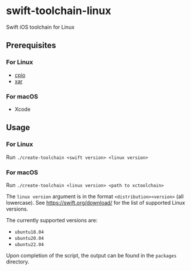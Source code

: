 # swift-toolchain-linux

Swift iOS toolchain for Linux

## Prerequisites

### For Linux

* [cpio](https://packages.ubuntu.com/focal/cpio)
* [xar](http://github.com/mackyle/xar/)

### For macOS

* Xcode

## Usage

### For Linux

Run `./create-toolchain <swift version> <linux version>`

### For macOS

Run `./create-toolchain <linux version> <path to xctoolchain>`

The `linux version` argument is in the format `<distribution><version>` (all lowercase). See <https://swift.org/download/> for the list of supported Linux versions.

The currently supported versions are:
- `ubuntu18.04`
- `ubuntu20.04`
- `ubuntu22.04`

Upon completion of the script, the output can be found in the `packages` directory.
